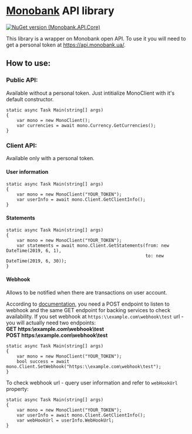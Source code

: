 # [Monobank](https://www.monobank.ua) API library
[![NuGet version (Monobank.API.Core)](https://img.shields.io/nuget/v/Monobank.API.Core.svg?style=flat-square)](https://www.nuget.org/packages/Monobank.API.Core/)

This library is a wrapper on Monobank open API. To use it you will need to get a personal token at https://api.monobank.ua/.
## How to use:
### Public API:
Available without a personal token. Just intitialize MonoClient with it's default constructor.
```
static async Task Main(string[] args)
{
    var mono = new MonoClient();
    var currencies = await mono.Currency.GetCurrencies();
}
```
### Client API:
Available only with a personal token.
#### User information 

```
static async Task Main(string[] args)
{
    var mono = new MonoClient("YOUR_TOKEN");
    var userInfo = await mono.Client.GetClientInfo();
}
```
#### Statements
```
static async Task Main(string[] args)
{
    var mono = new MonoClient("YOUR_TOKEN");
    var statements = await mono.Client.GetStatements(from: new DateTime(2019, 6, 1), 
                                                     to: new DateTime(2019, 6, 30));
}
```
#### Webhook
Allows to be notified when there are transactions on user account.

According to [documentation](https://api.monobank.ua/docs), you need a POST endpoint to listen to webhook and the same GET endpoint for backing services to check availability. If you set webhook at ```https:\\example.com\webhook\test``` url - you will actually need two endpoints:  
**GET     https:\\example.com\webhook\test**  
**POST    https:\\example.com\webhook\test**

```
static async Task Main(string[] args)
{
    var mono = new MonoClient("YOUR_TOKEN");
    bool success = await mono.Client.SetWebhook("https:\\example.com\webhook\test");
}
```
To check webhook url - query user information and refer to ```webHookUrl``` property:
```
static async Task Main(string[] args)
{
    var mono = new MonoClient("YOUR_TOKEN");
    var userInfo = await mono.Client.GetClientInfo();
    var webHookUrl = userInfo.WebHookUrl;
}
```
